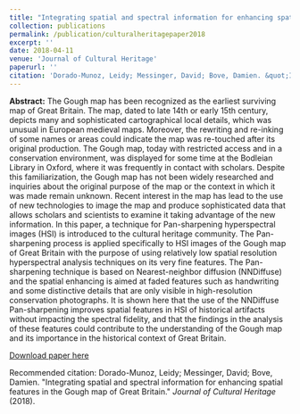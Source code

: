```yaml
---
title: "Integrating spatial and spectral information for enhancing spatial features in the Gough map of Great Britain"
collection: publications
permalink: /publication/culturalheritagepaper2018
excerpt: ''
date: 2018-04-11
venue: 'Journal of Cultural Heritage'
paperurl: ''
citation: 'Dorado-Munoz, Leidy; Messinger, David; Bove, Damien. &quot;Integrating spatial and spectral information for enhancing spatial features in the Gough map of Great Britain.&quot; <i>Journal of Cultural Heritage</i> (2018).'
---
```

**Abstract:** The Gough map has been recognized as the earliest surviving map of Great Britain. The map, dated to late 14th or early 15th century, depicts many and sophisticated cartographical local details, which was unusual in European medieval maps. Moreover, the rewriting and re-inking of some names or areas could indicate the map was re-touched after its original production. The Gough map, today with restricted access and in a conservation environment, was displayed for some time at the Bodleian Library in Oxford, where it was frequently in contact with scholars. Despite this familiarization, the Gough map has not been widely researched and inquiries about the original purpose of the map or the context in which it was made remain unknown. Recent interest in the map has lead to the use of new technologies to image the map and produce sophisticated data that allows scholars and scientists to examine it taking advantage of the new information. In this paper, a technique for Pan-sharpening hyperspectral images (HSI) is introduced to the cultural heritage community. The Pan-sharpening process is applied specifically to HSI images of the Gough map of Great Britain with the purpose of using relatively low spatial resolution hyperspectral analysis techniques on its very fine features. The Pan-sharpening technique is based on Nearest-neighbor diffusion (NNDiffuse) and the spatial enhancing is aimed at faded features such as handwriting and some distinctive details that are only visible in high-resolution conservation photographs. It is shown here that the use of the NNDiffuse Pan-sharpening improves spatial features in HSI of historical artifacts without impacting the spectral fidelity, and that the findings in the analysis of these features could contribute to the understanding of the Gough map and its importance in the historical context of Great Britain.

[Download paper here](https://doi.org/10.1016/j.culher.2018.04.011) 

Recommended citation: Dorado-Munoz, Leidy; Messinger, David; Bove, Damien. &quot;Integrating spatial and spectral information for enhancing spatial features in the Gough map of Great Britain.&quot; <i>Journal of Cultural Heritage</i> (2018).